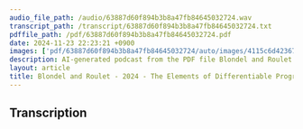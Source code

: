 ```yaml
---
audio_file_path: /audio/63887d60f894b3b8a47fb84645032724.wav
transcript_path: /transcript/63887d60f894b3b8a47fb84645032724.txt
pdffile_path: /pdf/63887d60f894b3b8a47fb84645032724.pdf
date: 2024-11-23 22:23:21 +0900
images: ['pdf/63887d60f894b3b8a47fb84645032724/auto/images/4115c6d42367296caec3450c80154e3614b6b2c6248f97d5facced39d0fd326e.jpg', 'pdf/63887d60f894b3b8a47fb84645032724/auto/images/dc2313419df2bdbe27367d72a9a6d37128f054fd97bb123177e499ff8b8dd3c3.jpg', 'pdf/63887d60f894b3b8a47fb84645032724/auto/images/2f3d728023424fc0427c502352da616954dd14561e5f78a63d3f142482f71098.jpg', 'pdf/63887d60f894b3b8a47fb84645032724/auto/images/07e4c96c0e2f360e90f53be9df9f3467b50f9f71181bd694336ed8220e9306c0.jpg', 'pdf/63887d60f894b3b8a47fb84645032724/auto/images/8a3d6654e3bf532a88cd23aff1dce13f12b5cb4724514aeecfe86ce061d5cd8b.jpg', 'pdf/63887d60f894b3b8a47fb84645032724/auto/images/ced3ed05540833fdae753feddf208c5a667b0dfcfaa3f336ae3caf56129f29b7.jpg']
description: AI-generated podcast from the PDF file Blondel and Roulet - 2024 - The Elements of Differentiable Programming-0_EN
layout: article
title: Blondel and Roulet - 2024 - The Elements of Differentiable Programming-0_EN / 63887d60f894b3b8a47fb84645032724
---
```


## Transcription





